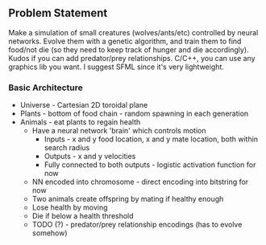 
## Problem Statement

Make a simulation of small creatures (wolves/ants/etc) controlled by neural networks. 
Evolve them with a genetic algorithm, and train them to find food/not die (so they need to keep track of hunger and die accordingly).
Kudos if you can add predator/prey relationships.
C/C++, you can use any graphics lib you want. I suggest SFML since it's very lightweight.


### Basic Architecture 

* Universe - Cartesian 2D toroidal plane
* Plants - bottom of food chain - random spawning in each generation
* Animals - eat plants to regain health
	* Have a neural network 'brain' which controls motion
		* Inputs - x and y food location, x and y mate location, both within search radius
		* Outputs - x and y velocities 
		* Fully connected to both outputs - logistic activation function for now
	* NN encoded into chromosome - direct encoding into bitstring for now
	* Two animals create offspring by mating if healthy enough
	* Lose health by moving
	* Die if below a health threshold
	* TODO (?) - predator/prey relationship encodings (has to evolve somehow)

